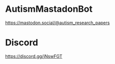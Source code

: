 # AutismMastadonBot 
https://mastodon.social/@autism_research_papers


# Discord
https://discord.gg/jNswFGT